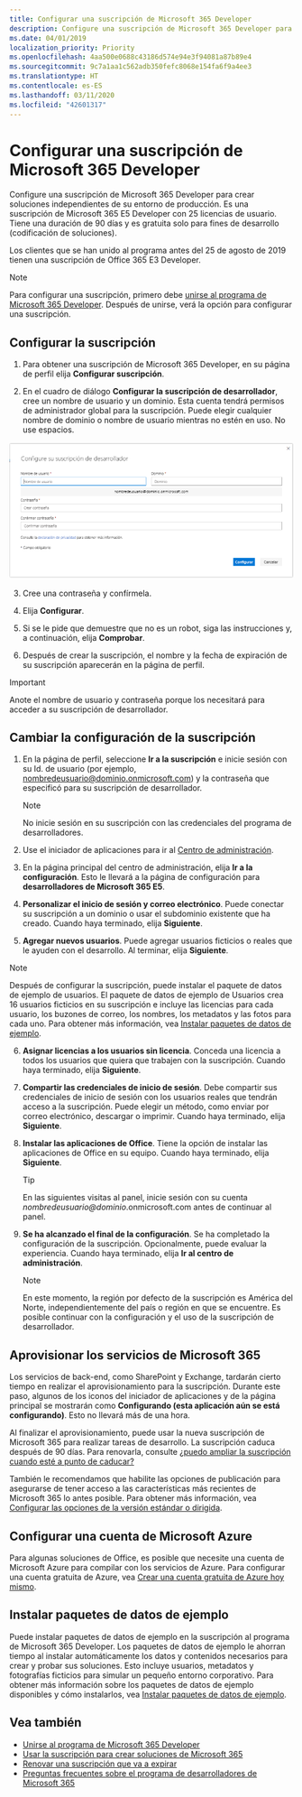```yaml
---
title: Configurar una suscripción de Microsoft 365 Developer
description: Configure una suscripción de Microsoft 365 Developer para crear soluciones independientes de su entorno de producción.
ms.date: 04/01/2019
localization_priority: Priority
ms.openlocfilehash: 4aa500e0688c43186d574e94e3f94081a87b89e4
ms.sourcegitcommit: 9c7a1aa1c562adb350fefc8068e154fa6f9a4ee3
ms.translationtype: HT
ms.contentlocale: es-ES
ms.lasthandoff: 03/11/2020
ms.locfileid: "42601317"
---
```

# <a name="set-up-a-microsoft-365-developer-subscription"></a>Configurar una suscripción de Microsoft 365 Developer 

Configure una suscripción de Microsoft 365 Developer para crear soluciones independientes de su entorno de producción. Es una suscripción de Microsoft 365 E5 Developer con 25 licencias de usuario. Tiene una duración de 90 días y es gratuita solo para fines de desarrollo (codificación de soluciones). 

Los clientes que se han unido al programa antes del 25 de agosto de 2019 tienen una suscripción de Office 365 E3 Developer.

> [!NOTE] 
> Para configurar una suscripción, primero debe [unirse al programa de Microsoft 365 Developer](microsoft-365-developer-program.md). Después de unirse, verá la opción para configurar una suscripción.

## <a name="set-up-your-subscription"></a>Configurar la suscripción

1. Para obtener una suscripción de Microsoft 365 Developer, en su página de perfil elija **Configurar suscripción**.

2. En el cuadro de diálogo **Configurar la suscripción de desarrollador**, cree un nombre de usuario y un dominio. Esta cuenta tendrá permisos de administrador global para la suscripción. Puede elegir cualquier nombre de dominio o nombre de usuario mientras no estén en uso. No use espacios.

  ![Configurar el formulario de suscripción](images/5-set-up-form.png)

3. Cree una contraseña y confírmela.

4. Elija **Configurar**.

5. Si se le pide que demuestre que no es un robot, siga las instrucciones y, a continuación, elija **Comprobar**.

6. Después de crear la suscripción, el nombre y la fecha de expiración de su suscripción aparecerán en la página de perfil.

  > [!IMPORTANT]
  > Anote el nombre de usuario y contraseña porque los necesitará para acceder a su suscripción de desarrollador.

## <a name="configure-the-subscription"></a>Cambiar la configuración de la suscripción

1. En la página de perfil, seleccione **Ir a la suscripción** e inicie sesión con su Id. de usuario (por ejemplo, nombredeusuario@dominio.onmicrosoft.com) y la contraseña que especificó para su suscripción de desarrollador.

   > [!NOTE] 
   > No inicie sesión en su suscripción con las credenciales del programa de desarrolladores.

2. Use el iniciador de aplicaciones para ir al [Centro de administración](https://admin.microsoft.com/AdminPortal/Home#/homepage).

3. En la página principal del centro de administración, elija **Ir a la configuración**. Esto le llevará a la página de configuración para **desarrolladores de Microsoft 365 E5**.

4. **Personalizar el inicio de sesión y correo electrónico**. Puede conectar su suscripción a un dominio o usar el subdominio existente que ha creado. Cuando haya terminado, elija **Siguiente**.

5. **Agregar nuevos usuarios**. Puede agregar usuarios ficticios o reales que le ayuden con el desarrollo. Al terminar, elija **Siguiente**.
    
  > [!NOTE]
  > Después de configurar la suscripción, puede instalar el paquete de datos de ejemplo de usuarios. El paquete de datos de ejemplo de Usuarios crea 16 usuarios ficticios en su suscripción e incluye las licencias para cada usuario, los buzones de correo, los nombres, los metadatos y las fotos para cada uno. Para obtener más información, vea [Instalar paquetes de datos de ejemplo](install-sample-packs.md).

6. **Asignar licencias a los usuarios sin licencia**. Conceda una licencia a todos los usuarios que quiera que trabajen con la suscripción. Cuando haya terminado, elija **Siguiente**.

7. **Compartir las credenciales de inicio de sesión**. Debe compartir sus credenciales de inicio de sesión con los usuarios reales que tendrán acceso a la suscripción. Puede elegir un método, como enviar por correo electrónico, descargar o imprimir. Cuando haya terminado, elija **Siguiente**.

8. **Instalar las aplicaciones de Office**. Tiene la opción de instalar las aplicaciones de Office en su equipo. Cuando haya terminado, elija **Siguiente**.

   > [!TIP] 
   > En las siguientes visitas al panel, inicie sesión con su cuenta *nombredeusuario@dominio*.onmicrosoft.com antes de continuar al panel.

9. **Se ha alcanzado el final de la configuración**. Se ha completado la configuración de la suscripción. Opcionalmente, puede evaluar la experiencia. Cuando haya terminado, elija **Ir al centro de administración**.
    
   > [!NOTE] 
   > En este momento, la región por defecto de la suscripción es América del Norte, independientemente del país o región en que se encuentre. Es posible continuar con la configuración y el uso de la suscripción de desarrollador.

## <a name="provision-microsoft-365-services"></a>Aprovisionar los servicios de Microsoft 365

Los servicios de back-end, como SharePoint y Exchange, tardarán cierto tiempo en realizar el aprovisionamiento para la suscripción. Durante este paso, algunos de los iconos del iniciador de aplicaciones y de la página principal se mostrarán como **Configurando (esta aplicación aún se está configurando)**. Esto no llevará más de una hora.

Al finalizar el aprovisionamiento, puede usar la nueva suscripción de Microsoft 365 para realizar tareas de desarrollo. La suscripción caduca después de 90 días. Para renovarla, consulte [¿puedo ampliar la suscripción cuando esté a punto de caducar?](microsoft-365-developer-program-faq.md#renew-subscription)

También le recomendamos que habilite las opciones de publicación para asegurarse de tener acceso a las características más recientes de Microsoft 365 lo antes posible. Para obtener más información, vea [Configurar las opciones de la versión estándar o dirigida](https://support.office.com/article/set-up-the-standard-or-targeted-release-options-in-office-365-3b3adfa4-1777-4ff0-b606-fb8732101f47).

## <a name="set-up-a-microsoft-azure-account"></a>Configurar una cuenta de Microsoft Azure

Para algunas soluciones de Office, es posible que necesite una cuenta de Microsoft Azure para compilar con los servicios de Azure. Para configurar una cuenta gratuita de Azure, vea [Crear una cuenta gratuita de Azure hoy mismo](https://azure.microsoft.com/free/).

## <a name="install-sample-data-packs"></a>Instalar paquetes de datos de ejemplo

Puede instalar paquetes de datos de ejemplo en la suscripción al programa de Microsoft 365 Developer. Los paquetes de datos de ejemplo le ahorran tiempo al instalar automáticamente los datos y contenidos necesarios para crear y probar sus soluciones. Esto incluye usuarios, metadatos y fotografías ficticios para simular un pequeño entorno corporativo. Para obtener más información sobre los paquetes de datos de ejemplo disponibles y cómo instalarlos, vea [Instalar paquetes de datos de ejemplo](install-sample-packs.md).

## <a name="see-also"></a>Vea también

- [Unirse al programa de Microsoft 365 Developer](microsoft-365-developer-program.md)
- [Usar la suscripción para crear soluciones de Microsoft 365](build-microsoft-365-solutions.md)
- [Renovar una suscripción que va a expirar](subscription-expiration-and-renewal.md)
- [Preguntas frecuentes sobre el programa de desarrolladores de Microsoft 365](microsoft-365-developer-program-faq.md)
